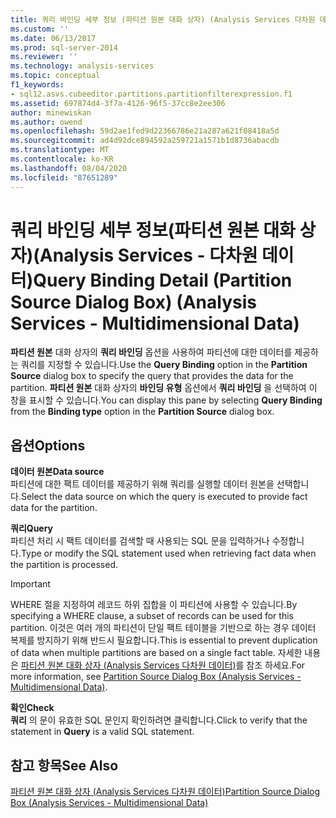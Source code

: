 ```yaml
---
title: 쿼리 바인딩 세부 정보 (파티션 원본 대화 상자) (Analysis Services 다차원 데이터) | Microsoft Docs
ms.custom: ''
ms.date: 06/13/2017
ms.prod: sql-server-2014
ms.reviewer: ''
ms.technology: analysis-services
ms.topic: conceptual
f1_keywords:
- sql12.asvs.cubeeditor.partitions.partitionfilterexpression.f1
ms.assetid: 697874d4-3f7a-4126-96f5-37cc8e2ee306
author: minewiskan
ms.author: owend
ms.openlocfilehash: 59d2ae1fed9d22366786e21a287a621f08418a5d
ms.sourcegitcommit: ad4d92dce894592a259721a1571b1d8736abacdb
ms.translationtype: MT
ms.contentlocale: ko-KR
ms.lasthandoff: 08/04/2020
ms.locfileid: "87651289"
---
```

# <a name="query-binding-detail-partition-source-dialog-box-analysis-services---multidimensional-data"></a><span data-ttu-id="a4d32-102">쿼리 바인딩 세부 정보(파티션 원본 대화 상자)(Analysis Services - 다차원 데이터)</span><span class="sxs-lookup"><span data-stu-id="a4d32-102">Query Binding Detail (Partition Source Dialog Box) (Analysis Services - Multidimensional Data)</span></span>
  <span data-ttu-id="a4d32-103">**파티션 원본** 대화 상자의 **쿼리 바인딩** 옵션을 사용하여 파티션에 대한 데이터를 제공하는 쿼리를 지정할 수 있습니다.</span><span class="sxs-lookup"><span data-stu-id="a4d32-103">Use the **Query Binding** option in the **Partition Source** dialog box to specify the query that provides the data for the partition.</span></span> <span data-ttu-id="a4d32-104">**파티션 원본** 대화 상자의 **바인딩 유형** 옵션에서 **쿼리 바인딩** 을 선택하여 이 창을 표시할 수 있습니다.</span><span class="sxs-lookup"><span data-stu-id="a4d32-104">You can display this pane by selecting **Query Binding** from the **Binding type** option in the **Partition Source** dialog box.</span></span>  
  
## <a name="options"></a><span data-ttu-id="a4d32-105">옵션</span><span class="sxs-lookup"><span data-stu-id="a4d32-105">Options</span></span>  
 <span data-ttu-id="a4d32-106">**데이터 원본**</span><span class="sxs-lookup"><span data-stu-id="a4d32-106">**Data source**</span></span>  
 <span data-ttu-id="a4d32-107">파티션에 대한 팩트 데이터를 제공하기 위해 쿼리를 실행할 데이터 원본을 선택합니다.</span><span class="sxs-lookup"><span data-stu-id="a4d32-107">Select the data source on which the query is executed to provide fact data for the partition.</span></span>  
  
 <span data-ttu-id="a4d32-108">**쿼리**</span><span class="sxs-lookup"><span data-stu-id="a4d32-108">**Query**</span></span>  
 <span data-ttu-id="a4d32-109">파티션 처리 시 팩트 데이터를 검색할 때 사용되는 SQL 문을 입력하거나 수정합니다.</span><span class="sxs-lookup"><span data-stu-id="a4d32-109">Type or modify the SQL statement used when retrieving fact data when the partition is processed.</span></span>  
  
> [!IMPORTANT]  
>  <span data-ttu-id="a4d32-110">WHERE 절을 지정하여 레코드 하위 집합을 이 파티션에 사용할 수 있습니다.</span><span class="sxs-lookup"><span data-stu-id="a4d32-110">By specifying a WHERE clause, a subset of records can be used for this partition.</span></span> <span data-ttu-id="a4d32-111">이것은 여러 개의 파티션이 단일 팩트 테이블을 기반으로 하는 경우 데이터 복제를 방지하기 위해 반드시 필요합니다.</span><span class="sxs-lookup"><span data-stu-id="a4d32-111">This is essential to prevent duplication of data when multiple partitions are based on a single fact table.</span></span> <span data-ttu-id="a4d32-112">자세한 내용은 [파티션 원본 대화 상자 &#40;Analysis Services 다차원 데이터&#41;](partition-source-dialog-box-analysis-services-multidimensional-data.md)를 참조 하세요.</span><span class="sxs-lookup"><span data-stu-id="a4d32-112">For more information, see [Partition Source Dialog Box &#40;Analysis Services - Multidimensional Data&#41;](partition-source-dialog-box-analysis-services-multidimensional-data.md).</span></span>  
  
 <span data-ttu-id="a4d32-113">**확인**</span><span class="sxs-lookup"><span data-stu-id="a4d32-113">**Check**</span></span>  
 <span data-ttu-id="a4d32-114">**쿼리** 의 문이 유효한 SQL 문인지 확인하려면 클릭합니다.</span><span class="sxs-lookup"><span data-stu-id="a4d32-114">Click to verify that the statement in **Query** is a valid SQL statement.</span></span>  
  
## <a name="see-also"></a><span data-ttu-id="a4d32-115">참고 항목</span><span class="sxs-lookup"><span data-stu-id="a4d32-115">See Also</span></span>  
 [<span data-ttu-id="a4d32-116">파티션 원본 대화 상자 &#40;Analysis Services 다차원 데이터&#41;</span><span class="sxs-lookup"><span data-stu-id="a4d32-116">Partition Source Dialog Box &#40;Analysis Services - Multidimensional Data&#41;</span></span>](partition-source-dialog-box-analysis-services-multidimensional-data.md)  
  
  
